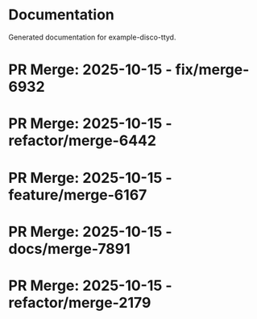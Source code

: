 # Documentation

Generated documentation for example-disco-ttyd.

# PR Merge: 2025-10-15 - fix/merge-6932

# PR Merge: 2025-10-15 - refactor/merge-6442

# PR Merge: 2025-10-15 - feature/merge-6167

# PR Merge: 2025-10-15 - docs/merge-7891

# PR Merge: 2025-10-15 - refactor/merge-2179
